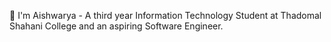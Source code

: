 👋 I'm Aishwarya - A third year Information Technology Student at Thadomal Shahani College and an aspiring Software Engineer.


